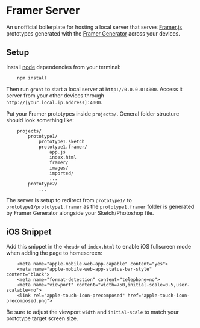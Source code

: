 # Framer Server

An unofficial boilerplate for hosting a local server that serves [Framer.js](https://github.com/koenbok/Framer) prototypes generated with the [Framer Generator](http://framerjs.com/static/downloads/Framer.zip) across your devices.

## Setup

Install [node](http://nodejs.org) dependencies from your terminal:

        npm install

Then run `grunt` to start a local server at `http://0.0.0.0:4000`. Access it server from your other devices through `http://[your.local.ip.address]:4000`.

Put your Framer prototypes inside `projects/`. General folder structure should look something like:

        projects/
            prototype1/
                prototype1.sketch
                prototype1.framer/
                    app.js
                    index.html
                    framer/
                    images/
                    imported/
                    ...
            prototype2/
                ...

The server is setup to redirect from `prototype1/` to `prototype1/prototype1.framer` as the `prototype1.framer` folder is generated by Framer Generator alongside your Sketch/Photoshop file.

## iOS Snippet

Add this snippet in the `<head>` of `index.html` to enable iOS fullscreen mode when adding the page to homescreen:

        <meta name="apple-mobile-web-app-capable" content="yes">
        <meta name="apple-mobile-web-app-status-bar-style" content="black">
        <meta name="format-detection" content="telephone=no">
        <meta name="viewport" content="width=750,initial-scale=0.5,user-scalable=no">
        <link rel="apple-touch-icon-precomposed" href="apple-touch-icon-precomposed.png">

Be sure to adjust the viewport `width` and `initial-scale` to match your prototype target screen size.